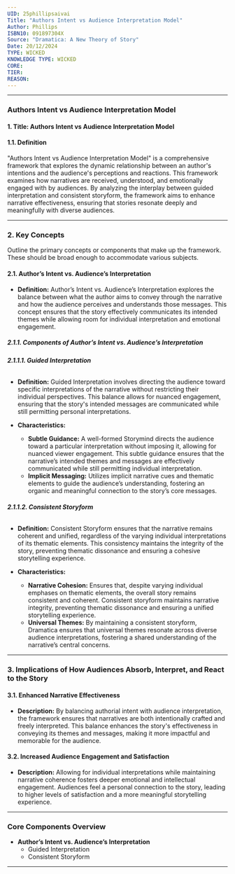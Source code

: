 ```yaml
---
UID: 25phillipsaivai
Title: "Authors Intent vs Audience Interpretation Model"
Author: Phillips
ISBN10: 091897304X
Source: "Dramatica: A New Theory of Story"
Date: 20/12/2024
TYPE: WICKED
KNOWLEDGE TYPE: WICKED
CORE:
TIER:
REASON:
---
```


---

### **Authors Intent vs Audience Interpretation Model**

#### **1. Title: Authors Intent vs Audience Interpretation Model**

#### **1.1. Definition**

"Authors Intent vs Audience Interpretation Model" is a comprehensive framework that explores the dynamic relationship between an author's intentions and the audience's perceptions and reactions. This framework examines how narratives are received, understood, and emotionally engaged with by audiences. By analyzing the interplay between guided interpretation and consistent storyform, the framework aims to enhance narrative effectiveness, ensuring that stories resonate deeply and meaningfully with diverse audiences.

---

### **2. Key Concepts**

Outline the primary concepts or components that make up the framework. These should be broad enough to accommodate various subjects.

#### **2.1. Author’s Intent vs. Audience’s Interpretation**

- **Definition:**
  Author’s Intent vs. Audience’s Interpretation explores the balance between what the author aims to convey through the narrative and how the audience perceives and understands those messages. This concept ensures that the story effectively communicates its intended themes while allowing room for individual interpretation and emotional engagement.

##### **2.1.1. Components of Author’s Intent vs. Audience’s Interpretation**

###### **2.1.1.1. Guided Interpretation**

- **Definition:**
  Guided Interpretation involves directing the audience toward specific interpretations of the narrative without restricting their individual perspectives. This balance allows for nuanced engagement, ensuring that the story's intended messages are communicated while still permitting personal interpretations.

- **Characteristics:**
  - **Subtle Guidance:** A well-formed Storymind directs the audience toward a particular interpretation without imposing it, allowing for nuanced viewer engagement. This subtle guidance ensures that the narrative’s intended themes and messages are effectively communicated while still permitting individual interpretation.
  - **Implicit Messaging:** Utilizes implicit narrative cues and thematic elements to guide the audience’s understanding, fostering an organic and meaningful connection to the story’s core messages.

###### **2.1.1.2. Consistent Storyform**

- **Definition:**
  Consistent Storyform ensures that the narrative remains coherent and unified, regardless of the varying individual interpretations of its thematic elements. This consistency maintains the integrity of the story, preventing thematic dissonance and ensuring a cohesive storytelling experience.

- **Characteristics:**
  - **Narrative Cohesion:** Ensures that, despite varying individual emphases on thematic elements, the overall story remains consistent and coherent. Consistent storyform maintains narrative integrity, preventing thematic dissonance and ensuring a unified storytelling experience.
  - **Universal Themes:** By maintaining a consistent storyform, Dramatica ensures that universal themes resonate across diverse audience interpretations, fostering a shared understanding of the narrative’s central concerns.

---

### **3. Implications of How Audiences Absorb, Interpret, and React to the Story**

#### **3.1. Enhanced Narrative Effectiveness**

- **Description:**
  By balancing authorial intent with audience interpretation, the framework ensures that narratives are both intentionally crafted and freely interpreted. This balance enhances the story's effectiveness in conveying its themes and messages, making it more impactful and memorable for the audience.

#### **3.2. Increased Audience Engagement and Satisfaction**

- **Description:**
  Allowing for individual interpretations while maintaining narrative coherence fosters deeper emotional and intellectual engagement. Audiences feel a personal connection to the story, leading to higher levels of satisfaction and a more meaningful storytelling experience.

---

### **Core Components Overview**

- **Author’s Intent vs. Audience’s Interpretation**
  - Guided Interpretation
  - Consistent Storyform

---
